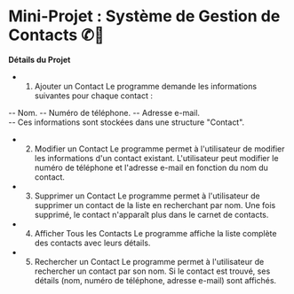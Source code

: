 # Mini-Projet : Système de Gestion de Contacts ✆📲

**Détails du Projet**
- 1. Ajouter un Contact
Le programme demande les informations suivantes pour chaque contact :

-- Nom.
-- Numéro de téléphone.
-- Adresse e-mail.  
-- Ces informations sont stockées dans une structure "Contact".

- 2. Modifier un Contact
Le programme permet à l'utilisateur de modifier les informations d'un contact existant. L'utilisateur peut modifier le numéro de téléphone et l'adresse e-mail en fonction du nom du contact.

- 3. Supprimer un Contact
Le programme permet à l'utilisateur de supprimer un contact de la liste en recherchant par nom. Une fois supprimé, le contact n'apparaît plus dans le carnet de contacts.

- 4. Afficher Tous les Contacts
Le programme affiche la liste complète des contacts avec leurs détails.

- 5. Rechercher un Contact
Le programme permet à l'utilisateur de rechercher un contact par son nom. Si le contact est trouvé, ses détails (nom, numéro de téléphone, adresse e-mail) sont affichés.
